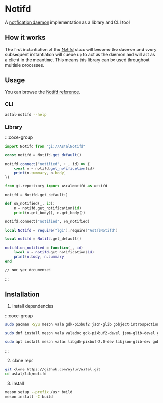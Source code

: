 # Notifd

A [notification daemon](https://specifications.freedesktop.org/notification-spec/latest/) implementation as a library and CLI tool.

## How it works

The first instantiation of the [Notifd](https://aylur.github.io/libastal/notifd/class.Notifd.html) class will become the daemon and every subsequent instantiation will queue up to act as the daemon and will act as a client in the meantime. This means this library can be used throughout multiple processes.

## Usage

You can browse the [Notifd reference](https://aylur.github.io/libastal/notifd).

### CLI

```sh
astal-notifd --help
```

### Library

:::code-group

```js [<i class="devicon-javascript-plain"></i> JavaScript]
import Notifd from "gi://AstalNotifd"

const notifd = Notifd.get_default()

notifd.connect("notified", (_, id) => {
    const n = notifd.get_notification(id)
    print(n.summary, n.body)
})
```

```py [<i class="devicon-python-plain"></i> Python]
from gi.repository import AstalNotifd as Notifd

notifd = Notifd.get_default()

def on_notified(_, id):
    n = notifd.get_notification(id)
    print(n.get_body(), n.get_body())

notifd.connect("notified", on_notified)
```

```lua [<i class="devicon-lua-plain"></i> Lua]
local Notifd = require("lgi").require("AstalNotifd")

local notifd = Notifd.get_default()

notifd.on_notified = function(_, id)
    local n = notifd.get_notification(id)
    print(n.body, n.summary)
end
```

```vala [<i class="devicon-vala-plain"></i> Vala]
// Not yet documented
```

:::

## Installation

1. install dependencies

:::code-group

```sh [<i class="devicon-archlinux-plain"></i> Arch]
sudo pacman -Syu meson vala gdk-pixbuf2 json-glib gobject-introspection
```

```sh [<i class="devicon-fedora-plain"></i> Fedora]
sudo dnf install meson vala valadoc gdk-pixbuf2-devel json-glib-devel gobject-introspection-devel
```

```sh [<i class="devicon-ubuntu-plain"></i> Ubuntu]
sudo apt install meson valac libgdk-pixbuf-2.0-dev libjson-glib-dev gobject-introspection
```

:::

2. clone repo

```sh
git clone https://github.com/aylur/astal.git
cd astal/lib/notifd
```

3. install

```sh
meson setup --prefix /usr build
meson install -C build
```
